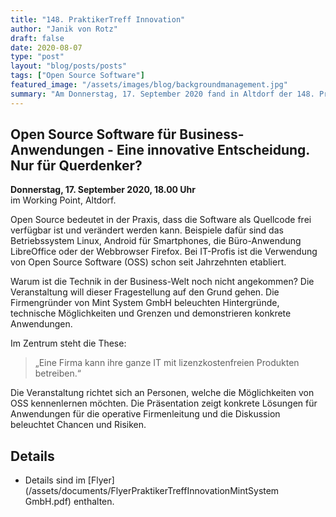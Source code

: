 ```yaml
---
title: "148. PraktikerTreff Innovation"
author: "Janik von Rotz"
draft: false
date: 2020-08-07
type: "post"
layout: "blog/posts/posts"
tags: ["Open Source Software"]
featured_image: "/assets/images/blog/backgroundmanagement.jpg"
summary: "Am Donnerstag, 17. September 2020 fand in Altdorf der 148. PraktikerTreff Innovation des ITZ statt. Mint System GmbH ging der Frage nach, ob Open Source für Businessanwendungen eine innovative Entsche..."
---
```


## Open Source Software für Business-Anwendungen - Eine innovative Entscheidung. Nur für Querdenker?

**Donnerstag, 17. September 2020, 18.00 Uhr**  
im Working Point, Altdorf.

Open Source bedeutet in der Praxis, dass die Software als Quellcode frei verfügbar ist und verändert werden kann. Beispiele dafür sind das Betriebssystem Linux, Android für Smartphones, die Büro-Anwendung LibreOffice oder der Webbrowser Firefox. Bei IT-Profis ist die Verwendung von Open Source Software (OSS) schon seit Jahrzehnten etabliert. 

Warum ist die Technik in der Business-Welt noch nicht angekommen? Die Veranstaltung will dieser Fragestellung auf den Grund gehen. Die Firmengründer von Mint System GmbH beleuchten Hintergründe, technische Möglichkeiten und Grenzen und demonstrieren konkrete Anwendungen. 

Im Zentrum steht die These: 

> „Eine Firma kann ihre ganze IT mit lizenzkostenfreien Produkten betreiben.“

Die Veranstaltung richtet sich an Personen, welche die Möglichkeiten von OSS kennenlernen möchten. Die Präsentation zeigt konkrete Lösungen für Anwendungen für die operative Firmenleitung und die Diskussion beleuchtet Chancen und Risiken.

## Details

- Details sind im [Flyer](/assets/documents/FlyerPraktikerTreffInnovationMintSystem GmbH.pdf) enthalten. 

